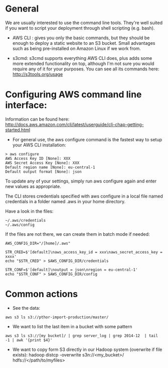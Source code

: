 


# General 

We are usually interested to use the command line tools. 
They're well suited if you want to script your deployment through shell scripting (e.g. bash).

- AWS CLI : gives you only the basic commands, but they should be enough to deploy a static website to an S3 bucket. Small advantages such as being pre-installed on Amazon Linux if we work from.

- s3cmd: s3cmd supports everything AWS CLI does, plus adds some more extended functionality on top, although I'm not sure you would require any of it for your purposes. You can see all its commands here: http://s3tools.org/usage 



# Configuring AWS command line interface:
Information can be found here: 
http://docs.aws.amazon.com/cli/latest/userguide/cli-chap-getting-started.html


-  For general use, the aws configure command is the fastest way to setup your AWS CLI installation:
```
> aws configure
AWS Access Key ID [None]: XXX
AWS Secret Access Key [None]: XXX
Default region name [None]: eu-central-1
Default output format [None]: json
```
To update any of your settings, simply run aws configure again and enter new values as appropriate.  


The CLI stores credentials specified with aws configure in a local file named credentials in a folder named .aws in your home directory.  

Have a look in the files:
```
~/.aws/credentials
~/.aws/config
```

If the files are not there, we can create them in batch mode if needed:

```
AWS_CONFIG_DIR="/[home]/.aws"

STR_CRED=$'[default]\naws_access_key_id = xxx\naws_secret_access_key = xxxx'
echo "$STR_CRED" > $AWS_CONFIG_DIR/credentials

STR_CONF=$'[default]\noutput = json\nregion = eu-central-1'
echo "$STR_CONF" > $AWS_CONFIG_DIR/config
```


# Common actions


- See the data:
```
aws s3 ls s3://pthor-import-production/master/
```


- We want to list the last item in a bucket with some pattern

```
aws s3 ls s3://[my bucket]/ | grep server_log | grep 2014-12  | tail -1 | awk '{print $4}'
```

- We want to copy form S3 directly in our Hadoop system (overwrite if file exists):
hadoop distcp -overwrite s3n://<my_bucket>/<myfiles> hdfs://</path/to/myfiles>
